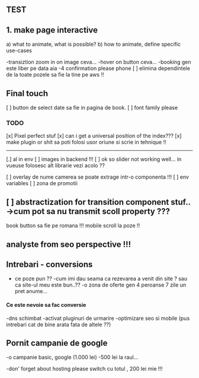 ## TEST

## 1. make page interactive

a) what to animate, what is possible?
b) how to animate, define specific use-cases

-transiztion zoom in on image ceva...
-hover on button ceva...
-booking gen este liber pe data aia
-4 confirmation please phone 
[ ] elimina dependintele de la toate pozele sa fie la tine pe aws !!

## Final touch
[ ] button de select date sa fie in pagina de book.
[ ] font family please

### TODO
[x] Pixel perfect stuf
    [x] can i get a universal position of the index???
    [x] make plugin or shit sa poti folosi usor oriune si scrie in tehnique !!

------
[.] al in env
[ ] images in backend !!!
[ ] ok so slider not working well...
in vueuse folosesc alt librarie vezi acolo ??

[ ] overlay de nume camerea se poate extrage intr-o componenta !!!
[ ] env variables
[ ] zona de promotii

[ ] abstractization for transition component stuf..
    ->cum pot sa nu transmit scoll property ???
----
book button sa fie pe romana !!!
mobile scroll la poze !!

## analyste from seo perspective !!!

## Intrebari - conversions
- ce poze pun ??
-cum imi dau seama ca rezevarea a venit din site ? sau ca site-ul meu este bun..??
-o zona de oferte gen 4 peroanse 7 zile un pret anume...

#### Ce este nevoie sa fac conversie
-dns schimbat
-activat pluginuri de urmarire
-optimizare seo si mobile (pus intrebari cat de bine arata fata de altele ??)

## Pornit campanie de google
-o campanie basic, google (1.000 lei)
-500 lei la raul...

-don' forget about hosting please switch cu totul , 200 lei mie !!!